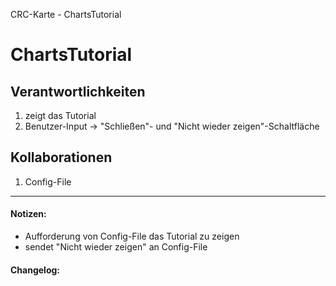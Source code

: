CRC-Karte - ChartsTutorial

# ChartsTutorial
## Verantwortlichkeiten
<!-- Wissen, welches verwaltet und angeboten wird, Aktion die angeboten werden, öffentliche Leistung -->
<!-- "Walkthrough" -> Szenarien zur Anwendung des Systems -->
<!-- Nichts, was eine andere Klasse machen könnte -->
<!-- Die Sachen die die Klasse macht -> keiner anderen Klasse geben -->
<!-- zentrale Verantwortlichkeiten vs verteilt -->
1. zeigt das Tutorial
2. Benutzer-Input -> "Schließen"- und "Nicht wieder zeigen"-Schaltfläche

## Kollaborationen
<!-- Kann die Klasse die Verantwortlichkeiten selbstädnig erfüllen? Was benötigt sie von welcher Klasse? -->
<!-- Was weiß die Klasse? Welche anderen Klassen benötigen die Informationen? -->
1. Config-File

---
#### Notizen:
<!-- Hier Notizen zum Denkprozess, Hintergrundgedanken, Klarstellungen hinzufügen  -->
- Aufforderung von Config-File das Tutorial zu zeigen
- sendet "Nicht wieder zeigen" an Config-File

#### Changelog:
<!-- Hier eventuelle Abänderungen dokumentieren -->
